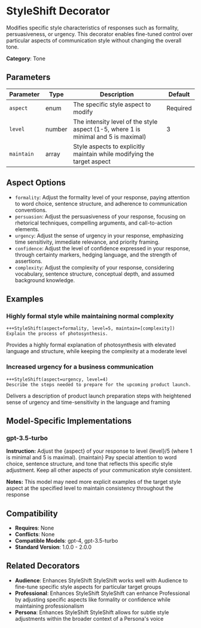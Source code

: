 # StyleShift Decorator

Modifies specific style characteristics of responses such as formality, persuasiveness, or urgency. This decorator enables fine-tuned control over particular aspects of communication style without changing the overall tone.

**Category**: Tone

## Parameters

| Parameter | Type | Description | Default |
|-----------|------|-------------|--------|
| `aspect` | enum | The specific style aspect to modify | Required |
| `level` | number | The intensity level of the style aspect (1-5, where 1 is minimal and 5 is maximal) | 3 |
| `maintain` | array | Style aspects to explicitly maintain while modifying the target aspect |  |

## Aspect Options

- `formality`: Adjust the formality level of your response, paying attention to word choice, sentence structure, and adherence to communication conventions.
- `persuasion`: Adjust the persuasiveness of your response, focusing on rhetorical techniques, compelling arguments, and call-to-action elements.
- `urgency`: Adjust the sense of urgency in your response, emphasizing time sensitivity, immediate relevance, and priority framing.
- `confidence`: Adjust the level of confidence expressed in your response, through certainty markers, hedging language, and the strength of assertions.
- `complexity`: Adjust the complexity of your response, considering vocabulary, sentence structure, conceptual depth, and assumed background knowledge.

## Examples

### Highly formal style while maintaining normal complexity

```
+++StyleShift(aspect=formality, level=5, maintain=[complexity])
Explain the process of photosynthesis.
```

Provides a highly formal explanation of photosynthesis with elevated language and structure, while keeping the complexity at a moderate level

### Increased urgency for a business communication

```
+++StyleShift(aspect=urgency, level=4)
Describe the steps needed to prepare for the upcoming product launch.
```

Delivers a description of product launch preparation steps with heightened sense of urgency and time-sensitivity in the language and framing

## Model-Specific Implementations

### gpt-3.5-turbo

**Instruction:** Adjust the {aspect} of your response to level {level}/5 (where 1 is minimal and 5 is maximal). {maintain} Pay special attention to word choice, sentence structure, and tone that reflects this specific style adjustment. Keep all other aspects of your communication style consistent.

**Notes:** This model may need more explicit examples of the target style aspect at the specified level to maintain consistency throughout the response


## Compatibility

- **Requires**: None
- **Conflicts**: None
- **Compatible Models**: gpt-4, gpt-3.5-turbo
- **Standard Version**: 1.0.0 - 2.0.0

## Related Decorators

- **Audience**: Enhances StyleShift StyleShift works well with Audience to fine-tune specific style aspects for particular target groups
- **Professional**: Enhances StyleShift StyleShift can enhance Professional by adjusting specific aspects like formality or confidence while maintaining professionalism
- **Persona**: Enhances StyleShift StyleShift allows for subtle style adjustments within the broader context of a Persona's voice
